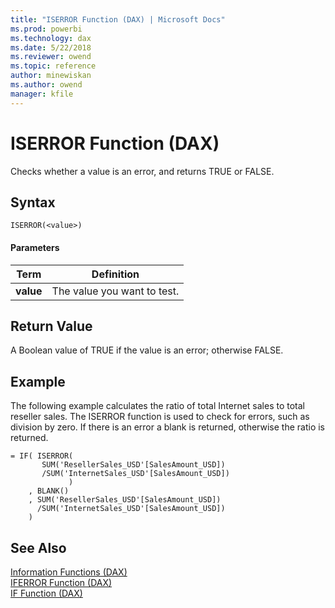 ```yaml
---
title: "ISERROR Function (DAX) | Microsoft Docs"
ms.prod: powerbi 
ms.technology: dax
ms.date: 5/22/2018
ms.reviewer: owend
ms.topic: reference
author: minewiskan
ms.author: owend
manager: kfile
---
```

# ISERROR Function (DAX)
Checks whether a value is an error, and returns TRUE or FALSE.  
  
## Syntax  
  
```dax
ISERROR(<value>)  
```
  
#### Parameters  
  
|Term|Definition|  
|--------|--------------|  
|**value**|The value you want to test.|  
  
## Return Value  
A Boolean value of TRUE if the value is an error; otherwise FALSE.  
  
## Example  
The following example calculates the ratio of total Internet sales to total reseller sales. The ISERROR function is used to check for errors, such as division by zero. If there is an error a blank is returned, otherwise the ratio is returned.  
  
```dax
= IF( ISERROR(  
       SUM('ResellerSales_USD'[SalesAmount_USD])  
       /SUM('InternetSales_USD'[SalesAmount_USD])  
             )  
    , BLANK()  
    , SUM('ResellerSales_USD'[SalesAmount_USD])  
      /SUM('InternetSales_USD'[SalesAmount_USD])  
    )  
```
  
## See Also  
[Information Functions &#40;DAX&#41;](information-functions-dax.md)  
[IFERROR Function &#40;DAX&#41;](iferror-function-dax.md)  
[IF Function &#40;DAX&#41;](if-function-dax.md)  
  
